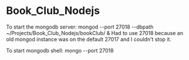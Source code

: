 # Book_Club_Nodejs

To start the mongodb server: mongod --port 27018 --dbpath ~/Projects/Book_Club_Nodejs/bookClub/ &
Had to use 27018 because an old mongod instance was on the default 27017 and I couldn't stop it. 

To start mongodb shell: mongo --port 27018

